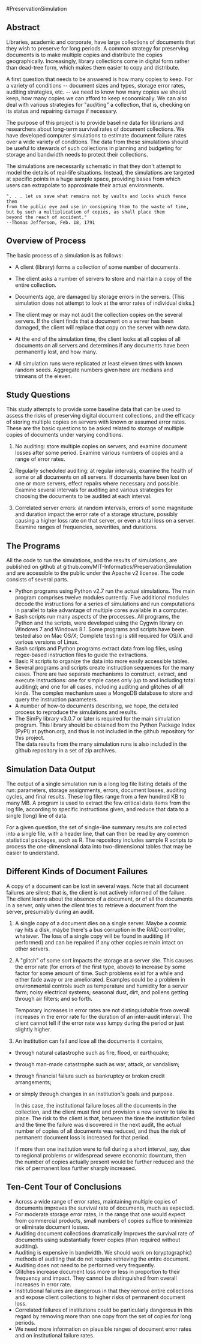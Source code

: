 #PreservationSimulation

## Abstract

Libraries, academic and corporate, have large collections of documents that they wish to preserve for long periods.  A common strategy for preserving documents is to make multiple copies and distribute the copies geographically.  Increasingly, library collections come in digital form rather than dead-tree form, which makes them easier to copy and distribute.  

A first question that needs to be answered is how many copies to keep.  For a variety of conditions -- document sizes and types, storage error rates, auditing strategies, etc. -- we need to know how many copies we should keep, how many copies we can afford to keep economically.  We can also deal with various strategies for "auditing" a collection, that is, checking on its status and repairing damage if necessary.  

The purpose of this project is to provide baseline data for librarians and researchers about long-term survival rates of document collections.  We have developed computer simulations to estimate document failure rates over a wide variety of conditions.  The data from these simulations should be useful to stewards of such collections in planning and budgeting for storage and bandwidth needs to protect their collections.  

The simulations are necessarily schematic in that they don't attempt to model the details of real-life situations.  Instead, the simulations are targeted at specific points in a huge sample space, providing bases from which users can extrapolate to approximate their actual environments.  


    ". . . let us save what remains not by vaults and locks which fence them 
    from the public eye and use in consigning them to the waste of time, 
    but by such a multiplication of copies, as shall place them 
    beyond the reach of accident."  
    --Thomas Jefferson, Feb. 18, 1791


## Overview of Process

The basic process of a simulation is as follows:

-	A client (library) forms a collection of some number of documents.  

-	The client asks a number of servers to store and maintain a copy of the entire collection.  

-	Documents age, are damaged by storage errors in the servers.  (This simulation does not attempt to look at the error rates of individual disks.)

-	The client may or may not audit the collection copies on the several servers.  If the client finds that a document on a server has been damaged, the client will replace that copy on the server with new data.  

-	At the end of the simulation time, the client looks at all copies of all documents on all servers and determines if any documents have been permanently lost, and how many.  

-	All simulation runs were replicated at least eleven times with known random seeds.  Aggregate numbers given here are medians and trimeans of the eleven. 

## Study Questions

This study attempts to provide some baseline data that can be used to assess the risks of preserving digital document collections, and the efficacy of storing multiple copies on servers with known or assumed error rates.  These are the basic questions to be asked related to storage of multiple copies of documents under varying conditions.

1.	No auditing: store multiple copies on servers, and examine document losses after some period.  Examine various numbers of copies and a range of error rates.  

1.	Regularly scheduled auditing: at regular intervals, examine the health of some or all documents on all servers.  If documents have been lost on one or more servers, effect repairs where necessary and possible.  Examine several intervals for auditing and various strategies for choosing the documents to be audited at each interval.  

1.	Correlated server errors: at random intervals, errors of some magnitude and duration impact the error rate of a storage structure, possibly causing a higher loss rate on that server, or even a total loss on a server.  Examine ranges of frequencies, severities, and durations.  

## The Programs

All the code to run the simulations, and the results of simulations, are published on github at github.com/MIT-Informatics/PreservationSimulation and are accessible to the public under the Apache v2 license.  The code consists of several parts.
-	Python programs using Python v2.7 run the actual simulations.  The main program comprises twelve modules currently.  Five additional modules decode the instructions for a series of simulations and run computations in parallel to take advantage of multiple cores available in a computer.  
-	Bash scripts run many aspects of the processes. All programs, the Python and the scripts, were developed using the Cygwin library on Windows 7 and Windows 8.1.  Some programs and scripts have been tested also on Mac OS/X; Complete testing is still required for OS/X and various versions of Linux.  
-	Bash scripts and Python programs extract data from log files, using regex-based instruction files to guide the extractions.  
-	Basic R scripts to organize the data into more easily accessible tables.  
-	Several programs and scripts create instruction sequences for the many cases.  There are two separate mechanisms to construct, extract, and execute instructions: one for simple cases only (up to and including total auditing); and one for all cases, including auditing and glitches of all kinds.  The complex mechanism uses a MongoDB database to store and query the instruction parameters.  
-	A number of how-to documents describing, we hope, the detailed process to reproduce the simulations and results.  
-	The SimPy library v3.0.7 or later is required for the main simulation program.  This library should be obtained from the Python Package Index (PyPI) at python.org, and thus is not included in the github repository for this project.  
The data results from the many simulation runs is also included in the github repository in a set of zip archives.  

## Simulation Data Output

The output of a single simulation run is a long log file listing details of the run: parameters, storage assignments, errors, document losses, auditing cycles, and final results.  These log files range from a few hundred KB to many MB.  A program is used to extract the few critical data items from the log file, according to specific instructions given, and reduce that data to a single (long) line of data.  

For a given question, the set of single-line summary results are collected into a single file, with a header line, that can then be read by any common statistical packages, such as R.  The repository includes sample R scripts to process the one-dimensional data into two-dimensional tables that may be easier to understand.  


## Different Kinds of Document Failures

A copy of a document can be lost in several ways.  Note that all document failures are silent; that is, the client is not actively informed of the failure.  The client learns about the absence of a document, or of all the documents in a server, only when the client tries to retrieve a document from the server, presumably during an audit.  

1.  A single copy of a document dies on a single server.  Maybe a cosmic ray hits a disk, maybe there's a bus corruption in the RAID controller, whatever.  The loss of a single copy will be found in auditing (if performed) and can be repaired if any other copies remain intact on other servers.  

1.  A "glitch" of some sort impacts the storage at a server site.  This causes the error rate (for errors of the first type, above) to increase by some factor for some amount of time.  Such problems exist for a while and either fade away or are ameliorated.  Examples could be a problem in environmental controls such as temperature and humidity for a server farm; noisy electrical systems; seasonal dust, dirt, and pollens getting through air filters; and so forth.  
    
    Temporary increases in error rates are not distinguishable from overall increases in the error rate for the duration of an inter-audit interval.  The client cannot tell if the error rate was lumpy during the period or just slightly higher.  

1.  An institution can fail and lose all the documents it contains, 

-   through natural catastrophe such as fire, flood, or earthquake; 
-   through man-made catastrophe such as war, attack, or vandalism; 
-   through financial failure such as bankruptcy or broken credit arrangements;
-   or simply through changes in an institution's goals and purpose.  

    In this case, the institutional failure loses all the documents in the collection, and the client must find and provision a new server to take its place.  The risk to the client is that, between the time the institution failed and the time the failure was discovered in the next audit, the actual number of copies of all documents was reduced, and thus the risk of permanent document loss is increased for that period.  

    If more than one institution were to fail during a short interval, say, due to regional problems or widespread severe economic downturn, then the number of copies actually present would be further reduced and the risk of permanent loss further sharply increased.  

## Ten-Cent Tour of Conclusions

-	Across a wide range of error rates, maintaining multiple copies of documents improves the survival rate of documents, much as expected.  
-	For moderate storage error rates, in the range that one would expect from commercial products, small numbers of copies suffice to minimize or eliminate document losses.  
-	Auditing document collections dramatically improves the survival rate of documents using substantially fewer copies (than required without auditing).
-	Auditing is expensive in bandwidth.  We should work on (cryptographic) methods of auditing that do not require retrieving the entire document.  
-   Auditing does not need to be performed very frequently.  
-	Glitches increase document loss more or less in proportion to their frequency and impact.  They cannot be distinguished from overall increases in error rate.  
-   Institutional failures are dangerous in that they remove entire collections and expose client collections to higher risks of permanent document loss.  
-   Correlated failures of institutions could be particularly dangerous in this regard by removing more than one copy from the set of copies for long periods.  
-   We need more information on plausible ranges of document error rates and on institutional failure rates.  


